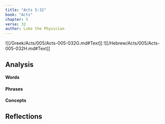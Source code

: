 ```yaml
---
title: "Acts 5:32"
book: "Acts"
chapter: 5
verse: 32
author: Luke the Physician
---
```

![[/Greek/Acts/005/Acts-005-032G.md#Text]]
![[/Hebrew/Acts/005/Acts-005-032H.md#Text]]

## Analysis

#### Words

#### Phrases

#### Concepts

## Reflections
